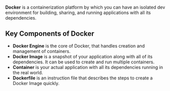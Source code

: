 **Docker** is a containerization platform by which you can have an isolated dev environment for building, sharing, and running applications with all its dependencies.

## Key Components of Docker

* **Docker Engine** is the core of Docker, that handles creation and management of containers.
* **Docker Image** is a snapshot of your application along with all of its dependencies. It can be used to create and run multiple containers.
* **Container** is your actual application with all its dependencies running in the real world.
* **Dockerfile** is an instruction file that describes the steps to create a Docker Image quickly.
